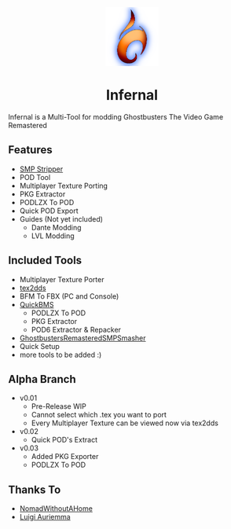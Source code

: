 <p align="center">
    <a href="https://github.com/sakis720/Infernal/blob/main/Icons">
        <img height="120px" src="https://github.com/sakis720/Infernal/blob/main-alpha/Icons/Icons/logo_in_blue.png" />
    </a>
</p>

<h1 align="center">Infernal</h1>

Infernal is a Multi-Tool for modding Ghostbusters The Video Game Remastered

## Features
* [SMP Stripper]( https://github.com/NomadWithoutAHome/GhostbustersRemasteredSMPSmasher)
* POD Tool
* Multiplayer Texture Porting
* PKG Extractor
* PODLZX To POD
* Quick POD Export
* Guides (Not yet included)
  * Dante Modding  
  * LVL Modding

## Included Tools
* Multiplayer Texture Porter
* [tex2dds]( https://gist.github.com/barncastle/8429b6d3130fca582d1564cdbe47fb8e)
* BFM To FBX (PC and Console)
* [QuickBMS]( https://aluigi.altervista.org/quickbms.htm)
    * PODLZX To POD
    * PKG Extractor
    * POD6 Extractor & Repacker
* [GhostbustersRemasteredSMPSmasher]( https://github.com/NomadWithoutAHome/GhostbustersRemasteredSMPSmasher)
* Quick Setup
* more tools to be added :)
 
## Alpha Branch
* v0.01
    * Pre-Release WIP
    * Cannot select which .tex you want to port
    * Every Multiplayer Texture can be viewed now via tex2dds
* v0.02
    * Quick POD's Extract
* v0.03
    * Added PKG Exporter
    * PODLZX To POD 

## Thanks To
* [NomadWithoutAHome]( https://github.com/NomadWithoutAHome)
* [Luigi Auriemma]( https://aluigi.altervista.org/quickbms.htm)
